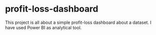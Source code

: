 # profit-loss-dashboard
This project is all about a simple profit-loss dashboard about a dataset.
I have used Power BI as analytical tool.
